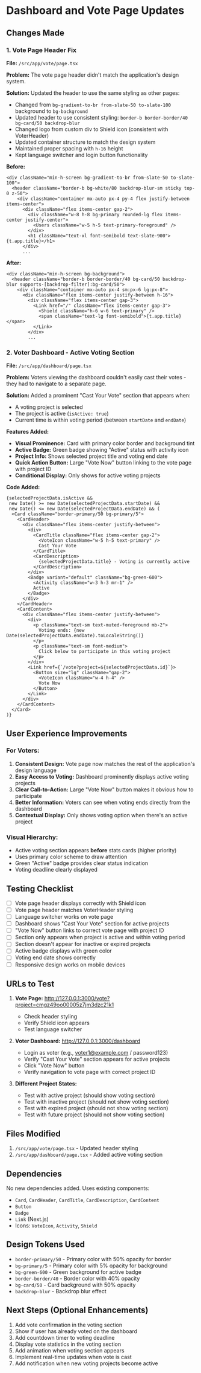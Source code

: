 # Dashboard and Vote Page Updates

## Changes Made

### 1. Vote Page Header Fix
**File:** `/src/app/vote/page.tsx`

**Problem:** The vote page header didn't match the application's design system.

**Solution:** Updated the header to use the same styling as other pages:
- Changed from `bg-gradient-to-br from-slate-50 to-slate-100` background to `bg-background`
- Updated header to use consistent styling: `border-b border-border/40 bg-card/50 backdrop-blur`
- Changed logo from custom div to Shield icon (consistent with VoterHeader)
- Updated container structure to match the design system
- Maintained proper spacing with `h-16` height
- Kept language switcher and login button functionality

**Before:**
```tsx
<div className="min-h-screen bg-gradient-to-br from-slate-50 to-slate-100">
  <header className="border-b bg-white/80 backdrop-blur-sm sticky top-0 z-50">
    <div className="container mx-auto px-4 py-4 flex justify-between items-center">
      <div className="flex items-center gap-2">
        <div className="w-8 h-8 bg-primary rounded-lg flex items-center justify-center">
          <Users className="w-5 h-5 text-primary-foreground" />
        </div>
        <h1 className="text-xl font-semibold text-slate-900">{t.app.title}</h1>
      </div>
      ...
```

**After:**
```tsx
<div className="min-h-screen bg-background">
  <header className="border-b border-border/40 bg-card/50 backdrop-blur supports-[backdrop-filter]:bg-card/50">
    <div className="container mx-auto px-4 sm:px-6 lg:px-8">
      <div className="flex items-center justify-between h-16">
        <div className="flex items-center gap-3">
          <Link href="/" className="flex items-center gap-3">
            <Shield className="h-6 w-6 text-primary" />
            <span className="text-lg font-semibold">{t.app.title}</span>
          </Link>
        </div>
        ...
```

### 2. Voter Dashboard - Active Voting Section
**File:** `/src/app/dashboard/page.tsx`

**Problem:** Voters viewing the dashboard couldn't easily cast their votes - they had to navigate to a separate page.

**Solution:** Added a prominent "Cast Your Vote" section that appears when:
- A voting project is selected
- The project is active (`isActive: true`)
- Current time is within voting period (between `startDate` and `endDate`)

**Features Added:**
- **Visual Prominence:** Card with primary color border and background tint
- **Active Badge:** Green badge showing "Active" status with activity icon
- **Project Info:** Shows selected project title and voting end date
- **Quick Action Button:** Large "Vote Now" button linking to the vote page with project ID
- **Conditional Display:** Only shows for active voting projects

**Code Added:**
```tsx
{selectedProjectData.isActive && 
 new Date() >= new Date(selectedProjectData.startDate) && 
 new Date() <= new Date(selectedProjectData.endDate) && (
  <Card className="border-primary/50 bg-primary/5">
    <CardHeader>
      <div className="flex items-center justify-between">
        <div>
          <CardTitle className="flex items-center gap-2">
            <VoteIcon className="w-5 h-5 text-primary" />
            Cast Your Vote
          </CardTitle>
          <CardDescription>
            {selectedProjectData.title} - Voting is currently active
          </CardDescription>
        </div>
        <Badge variant="default" className="bg-green-600">
          <Activity className="w-3 h-3 mr-1" />
          Active
        </Badge>
      </div>
    </CardHeader>
    <CardContent>
      <div className="flex items-center justify-between">
        <div>
          <p className="text-sm text-muted-foreground mb-2">
            Voting ends: {new Date(selectedProjectData.endDate).toLocaleString()}
          </p>
          <p className="text-sm font-medium">
            Click below to participate in this voting project
          </p>
        </div>
        <Link href={`/vote?project=${selectedProjectData.id}`}>
          <Button size="lg" className="gap-2">
            <VoteIcon className="w-4 h-4" />
            Vote Now
          </Button>
        </Link>
      </div>
    </CardContent>
  </Card>
)}
```

## User Experience Improvements

### For Voters:
1. **Consistent Design:** Vote page now matches the rest of the application's design language
2. **Easy Access to Voting:** Dashboard prominently displays active voting projects
3. **Clear Call-to-Action:** Large "Vote Now" button makes it obvious how to participate
4. **Better Information:** Voters can see when voting ends directly from the dashboard
5. **Contextual Display:** Only shows voting option when there's an active project

### Visual Hierarchy:
- Active voting section appears **before** stats cards (higher priority)
- Uses primary color scheme to draw attention
- Green "Active" badge provides clear status indication
- Voting deadline clearly displayed

## Testing Checklist

- [ ] Vote page header displays correctly with Shield icon
- [ ] Vote page header matches VoterHeader styling
- [ ] Language switcher works on vote page
- [ ] Dashboard shows "Cast Your Vote" section for active projects
- [ ] "Vote Now" button links to correct vote page with project ID
- [ ] Section only appears when project is active and within voting period
- [ ] Section doesn't appear for inactive or expired projects
- [ ] Active badge displays with green color
- [ ] Voting end date shows correctly
- [ ] Responsive design works on mobile devices

## URLs to Test

1. **Vote Page:** http://127.0.0.1:3000/vote?project=cmgz49oo00005z7jm3dzc21k1
   - Check header styling
   - Verify Shield icon appears
   - Test language switcher

2. **Voter Dashboard:** http://127.0.0.1:3000/dashboard
   - Login as voter (e.g., voter1@example.com / password123)
   - Verify "Cast Your Vote" section appears for active projects
   - Click "Vote Now" button
   - Verify navigation to vote page with correct project ID

3. **Different Project States:**
   - Test with active project (should show voting section)
   - Test with inactive project (should not show voting section)
   - Test with expired project (should not show voting section)
   - Test with future project (should not show voting section)

## Files Modified

1. `/src/app/vote/page.tsx` - Updated header styling
2. `/src/app/dashboard/page.tsx` - Added active voting section

## Dependencies

No new dependencies added. Uses existing components:
- `Card`, `CardHeader`, `CardTitle`, `CardDescription`, `CardContent`
- `Button`
- `Badge`
- `Link` (Next.js)
- Icons: `VoteIcon`, `Activity`, `Shield`

## Design Tokens Used

- `border-primary/50` - Primary color with 50% opacity for border
- `bg-primary/5` - Primary color with 5% opacity for background
- `bg-green-600` - Green background for active badge
- `border-border/40` - Border color with 40% opacity
- `bg-card/50` - Card background with 50% opacity
- `backdrop-blur` - Backdrop blur effect

## Next Steps (Optional Enhancements)

1. Add vote confirmation in the voting section
2. Show if user has already voted on the dashboard
3. Add countdown timer to voting deadline
4. Display vote statistics in the voting section
5. Add animation when voting section appears
6. Implement real-time updates when vote is cast
7. Add notification when new voting projects become active
